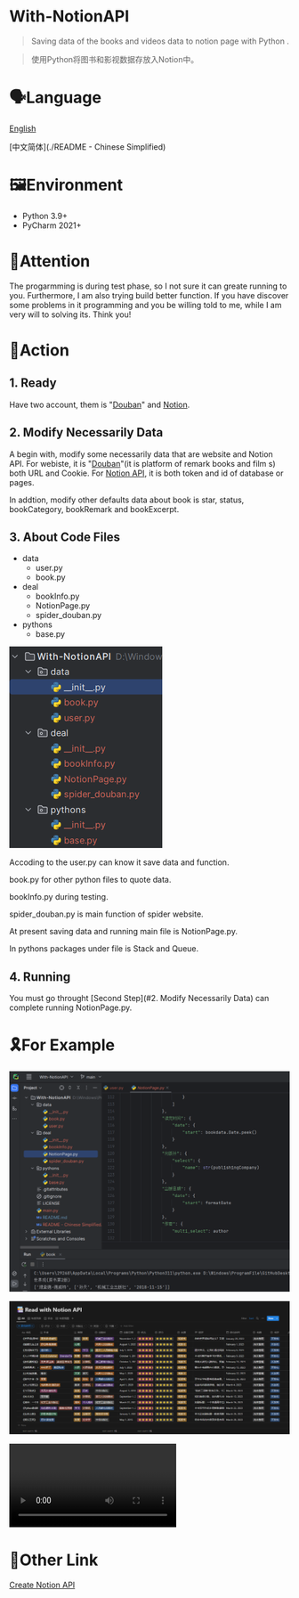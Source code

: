 # With-NotionAPI
> Saving data of the books and videos data to notion page with Python . 

>使用Python将图书和影视数据存放入Notion中。

# 🗣️Language  

[English](./README.md)

[中文简体](./README - Chinese Simplified)

# 🖼️Environment

- Python 3.9+
- PyCharm 2021+

# 🎈Attention

The progarmming is during test phase, so I not sure it can greate running to you. Furthermore, I am also trying build better function. If you have discover some problems in it programming and you be willing told to me, while I am very will to solving its. Think you!

# 🤖Action

## 1. Ready

Have two account, them is "[Douban](https://www.douban.com/)" and [Notion](https://www.notion.so/).

## 2. Modify Necessarily Data

A begin with, modify some necessarily data that are website and Notion API. For webiste, it is "[Douban](https://www.douban.com/)"(it is platform of remark books and film s) both  URL and Cookie. For [Notion API](https://developers.notion.com/), it is both token and id of database or pages.



In addtion, modify other defaults data about book is star, status, bookCategory, bookRemark and bookExcerpt. 

## 3. About Code Files

- data
  - user.py
  - book.py
- deal
  - bookInfo.py
  - NotionPage.py
  - spider_douban.py
- pythons
  - base.py

![image-20230331205403009](assets/image-20230331205403009.png)



Accoding to the user.py can know it save data and function.

book.py for other python files to quote data.

bookInfo.py during testing.

spider_douban.py is main function of  spider website.

At present saving data and running main file is NotionPage.py.

In pythons packages under file is Stack and Queue. 

## 4. Running

You must go throught [Second Step](#2. Modify Necessarily Data) can complete running NotionPage.py.

# 🎗️For Example

![image-20230331205442903](assets/image-20230331205442903.png)

![image-20230331205436292](assets/image-20230331205436292.png)

<video src="./assets/Notion APi Operate.mp4"></video>

# 🔗Other Link

[Create Notion API](https://www.notion.so/my-integrations)
